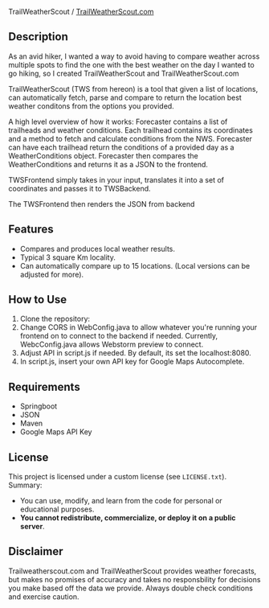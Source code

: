 TrailWeatherScout / [TrailWeatherScout.com](TrailWeatherScout.com)

## Description
As an avid hiker, I wanted a way to avoid having to compare weather across multiple spots to find the one with the best weather on the day I wanted to go hiking, so I created TrailWeatherScout and TrailWeatherScout.com 

TrailWeatherScout (TWS from hereon) is a tool that given a list of locations, can automatically fetch, parse and compare to return the location best weather conditons from the options you provided. 

A high level overview of how it works: Forecaster contains a list of trailheads and weather conditions. Each trailhead contains its coordinates and a method to fetch and calculate conditions from the NWS.
Forecaster can have each trailhead return the conditions of a provided day as a WeatherConditions object. Forecaster then compares the WeatherConditions and returns it as a JSON to the frontend. 

TWSFrontend simply takes in your input, translates it into a set of coordinates and passes it to TWSBackend. 

The TWSFrontend then renders the JSON from backend 


## Features
-  Compares and produces local weather results. 
- Typical 3 square Km locality. 
- Can automatically compare up to 15 locations. (Local versions can be adjusted for more). 

## How to Use
1. Clone the repository:
2. Change CORS in WebConfig.java to allow whatever you're running your frontend on to connect to the backend if needed. Currently, WebcConfig.java allows Webstorm preview to connect. 
3. Adjust API in script.js if needed. By default, its set the localhost:8080. 
4. In script.js, insert your own API key for Google Maps Autocomplete. 

## Requirements
- Springboot 
- JSON
- Maven
- Google Maps API Key

## License
This project is licensed under a custom license (see `LICENSE.txt`).  
Summary:
- You can use, modify, and learn from the code for personal or educational purposes.
- **You cannot redistribute, commercialize, or deploy it on a public server**.


## Disclaimer
Trailweatherscout.com and TrailWeatherScout provides weather forecasts, but makes no promises of accuracy and takes no responsbility for decisions you make based off the data we provide. Always double check conditions and exercise caution. 
